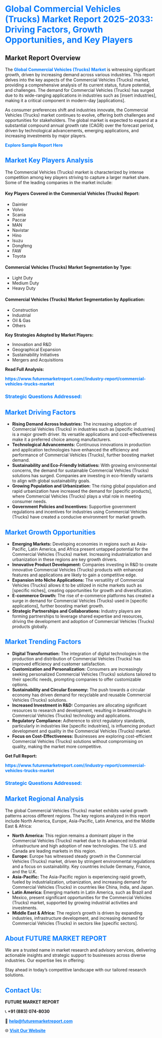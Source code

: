 <h1 style="color: #007BFF;">Global Commercial Vehicles (Trucks) Market Report 2025-2033: Driving Factors, Growth Opportunities, and Key Players</h1>

<section id="overview">
<h2>Market Report Overview</h2>
<p>The <a href="https://www.futuremarketreport.com//industry-report/commercial-vehicles-trucks-market" style="color: #007BFF; text-decoration: none;"><strong>Global Commercial Vehicles (Trucks) Market</strong></a> is witnessing significant growth, driven by increasing demand across various industries. This report delves into the key aspects of the Commercial Vehicles (Trucks) market, providing a comprehensive analysis of its current status, future potential, and challenges. The demand for Commercial Vehicles (Trucks) has surged due to its wide-ranging applications in industries such as [insert industries], making it a critical component in modern-day [applications].</p>
<p>As consumer preferences shift and industries innovate, the Commercial Vehicles (Trucks) market continues to evolve, offering both challenges and opportunities for stakeholders. The global market is expected to expand at a substantial compound annual growth rate (CAGR) over the forecast period, driven by technological advancements, emerging applications, and increasing investments by major players.</p>
</section>

<section id="overview">
<p><a href="https://www.futuremarketreport.com//request-sample/reportId=54298" style="color: #007BFF; text-decoration: none;"><strong>Explore Sample Report Here</strong></a></p>
</section>

<section id="key-players">
<h2 style="color: #007BFF;">Market Key Players Analysis</h2>
<p>The Commercial Vehicles (Trucks) market is characterized by intense competition among key players striving to capture a larger market share. Some of the leading companies in the market include:</p>
<h4>Key Players Covered in the Commercial Vehicles (Trucks) Report:</h4>
<ul><li>Daimler</li><li>Volvo</li><li>Scania</li><li>Paccar</li><li>MAN</li><li>Navistar</li><li>Hino</li><li>Isuzu</li><li>Dongfeng</li><li>FAW</li><li>Toyota</li></ul>
<h4>Commercial Vehicles (Trucks) Market Segmentation by Type:</h4>
<ul><li>Light Duty</li><li>Medium Duty</li><li>Heavy Duty</li></ul>

<h4>Commercial Vehicles (Trucks) Market Segmentation by Application:</h4>
<ul><li>Construction</li><li>Industrial</li><li>Oil &amp; Gas</li><li>Others</li></ul>
<p><strong>Key Strategies Adopted by Market Players:</strong></p>
<ul>
<li>Innovation and R&D</li>
<li>Geographical Expansion</li>
<li>Sustainability Initiatives</li>
<li>Mergers and Acquisitions</li>
</ul>
</section>

<section>
<p><strong>Read Full Analysis: </strong></p><a href="https://www.futuremarketreport.com//industry-report/commercial-vehicles-trucks-market" style="color: #007BFF; text-decoration: none;"><strong>https://www.futuremarketreport.com//industry-report/commercial-vehicles-trucks-market</strong></a>
<h3 style="color: #007BFF;">Strategic Questions Addressed:</h3>
</section>

<section id="driving-factors">
<h2 style="color: #007BFF;">Market Driving Factors</h2>
<ul>
<li><strong>Rising Demand Across Industries:</strong> The increasing adoption of Commercial Vehicles (Trucks) in industries such as [specific industries] is a major growth driver. Its versatile applications and cost-effectiveness make it a preferred choice among manufacturers.</li>
<li><strong>Technological Advancements:</strong> Continuous innovations in production and application technologies have enhanced the efficiency and performance of Commercial Vehicles (Trucks), further boosting market demand.</li>
<li><strong>Sustainability and Eco-Friendly Initiatives:</strong> With growing environmental concerns, the demand for sustainable Commercial Vehicles (Trucks) solutions has surged. Companies are investing in eco-friendly variants to align with global sustainability goals.</li>
<li><strong>Growing Population and Urbanization:</strong> The rising global population and rapid urbanization have increased the demand for [specific products], where Commercial Vehicles (Trucks) plays a vital role in meeting consumer needs.</li>
<li><strong>Government Policies and Incentives:</strong> Supportive government regulations and incentives for industries using Commercial Vehicles (Trucks) have created a conducive environment for market growth.</li>
</ul>
</section>

<section id="growth-opportunities">
<h2 style="color: #007BFF;">Market Growth Opportunities</h2>
<ul>
<li><strong>Emerging Markets:</strong> Developing economies in regions such as Asia-Pacific, Latin America, and Africa present untapped potential for the Commercial Vehicles (Trucks) market. Increasing industrialization and urbanization in these regions are key growth drivers.</li>
<li><strong>Innovative Product Development:</strong> Companies investing in R&D to create innovative Commercial Vehicles (Trucks) products with enhanced features and applications are likely to gain a competitive edge.</li>
<li><strong>Expansion into Niche Applications:</strong> The versatility of Commercial Vehicles (Trucks) allows it to be utilized in niche markets such as [specific niches], creating opportunities for growth and diversification.</li>
<li><strong>E-commerce Growth:</strong> The rise of e-commerce platforms has created a surge in demand for Commercial Vehicles (Trucks) used in [specific applications], further boosting market growth.</li>
<li><strong>Strategic Partnerships and Collaborations:</strong> Industry players are forming partnerships to leverage shared expertise and resources, driving the development and adoption of Commercial Vehicles (Trucks) products globally.</li>
</ul>
</section>

<section id="trending-factors">
<h2 style="color: #007BFF;">Market Trending Factors</h2>
<ul>
<li><strong>Digital Transformation:</strong> The integration of digital technologies in the production and distribution of Commercial Vehicles (Trucks) has improved efficiency and customer satisfaction.</li>
<li><strong>Customization and Personalization:</strong> Consumers are increasingly seeking personalized Commercial Vehicles (Trucks) solutions tailored to their specific needs, prompting companies to offer customizable options.</li>
<li><strong>Sustainability and Circular Economy:</strong> The push towards a circular economy has driven demand for recyclable and reusable Commercial Vehicles (Trucks) solutions.</li>
<li><strong>Increased Investment in R&D:</strong> Companies are allocating significant resources to research and development, resulting in breakthroughs in Commercial Vehicles (Trucks) technology and applications.</li>
<li><strong>Regulatory Compliance:</strong> Adherence to strict regulatory standards, particularly in industries like [specific industries], is influencing product development and quality in the Commercial Vehicles (Trucks) market.</li>
<li><strong>Focus on Cost-Effectiveness:</strong> Businesses are exploring cost-efficient Commercial Vehicles (Trucks) solutions without compromising on quality, making the market more competitive.</li>
</ul>
</section>

<section>
<p><strong>Get Full Report: </strong></p><a href="https://www.futuremarketreport.com//industry-report/commercial-vehicles-trucks-market" style="color: #007BFF; text-decoration: none;"><strong>https://www.futuremarketreport.com//industry-report/commercial-vehicles-trucks-market</strong></a>
<h3 style="color: #007BFF;">Strategic Questions Addressed:</h3>
</section>


<section id="regional-analysis">
<h2 style="color: #007BFF;">Market Regional Analysis</h2>
<p>The global Commercial Vehicles (Trucks) market exhibits varied growth patterns across different regions. The key regions analyzed in this report include North America, Europe, Asia-Pacific, Latin America, and the Middle East & Africa:</p>
<ul>
<li><strong>North America:</strong> This region remains a dominant player in the Commercial Vehicles (Trucks) market due to its advanced industrial infrastructure and high adoption of new technologies. The U.S. and Canada are leading markets in this region.</li>
<li><strong>Europe:</strong> Europe has witnessed steady growth in the Commercial Vehicles (Trucks) market, driven by stringent environmental regulations and a focus on sustainability. Key countries include Germany, France, and the U.K.</li>
<li><strong>Asia-Pacific:</strong> The Asia-Pacific region is experiencing rapid growth, fueled by industrialization, urbanization, and increasing demand for Commercial Vehicles (Trucks) in countries like China, India, and Japan.</li>
<li><strong>Latin America:</strong> Emerging markets in Latin America, such as Brazil and Mexico, present significant opportunities for the Commercial Vehicles (Trucks) market, supported by growing industrial activities and investments.</li>
<li><strong>Middle East & Africa:</strong> The region’s growth is driven by expanding industries, infrastructure development, and increasing demand for Commercial Vehicles (Trucks) in sectors like [specific sectors].</li>
</ul>
</section>

<footer>
<h2 style="color: #007BFF;">About FUTURE MARKET REPORT</h2>
<p>We are a trusted name in market research and advisory services, delivering actionable insights and strategic support to businesses across diverse industries. Our expertise lies in offering:</p>

<p>Stay ahead in today’s competitive landscape with our tailored research solutions.</p>

<h2 style="color: #007BFF;">Contact Us:</h2>
<p><strong>FUTURE MARKET REPORT</strong></p>
<p>📞 <strong>+91 (883) 074-8030</strong></p>
<p>📧 <strong><a href="mailto:help@futuremarketreport.com" style="color: #007BFF;">help@futuremarketreport.com</a></strong></p>
<p>🌐 <strong><a href="https://www.futuremarketreport.com/" style="color: #007BFF;">Visit Our Website</a></strong></p>
</footer>